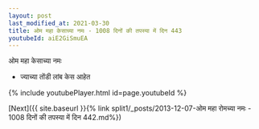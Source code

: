 ```yaml
---
layout: post
last_modified_at: 2021-03-30
title: ओम महा केसाच्या नमः - 1008 दिनों की तपस्या में दिन 443
youtubeId: aiE2GiSmuEA
---
```

 
 
 ओम महा केसाच्या नमः  
 
 -  ज्याच्या तोंडी लांब केस आहेत 
 
  
 
  
 
 
 
 
 
 


{% include youtubePlayer.html id=page.youtubeId %}
 
[Next]({{ site.baseurl }}{% link  split1/_posts/2013-12-07-ओम महा रोमच्या नमः - 1008 दिनों की तपस्या में दिन 442.md%})
 
